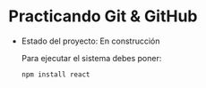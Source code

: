 <h1>Practicando Git & GitHub</h1>

- Estado del proyecto: En construcción

  Para ejecutar el sistema debes poner:

  ```npm install react```
